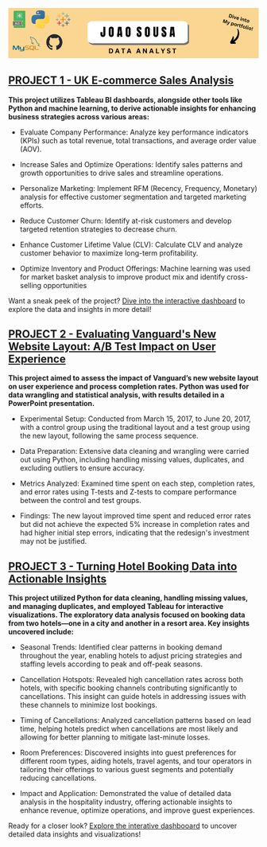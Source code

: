 ![Portfolio Banner](https://github.com/joaomvsousa/portfolio/raw/main/Dive%20into%20My%20portfolio!.png)

## [PROJECT 1 - UK E-commerce Sales Analysis](https://github.com/joaomvsousa/UK-E-Commerce-Sales-Analysis)

**This project utilizes Tableau BI dashboards, alongside other tools like Python and machine learning, to derive actionable insights for enhancing business strategies across various areas:**

- Evaluate Company Performance: Analyze key performance indicators (KPIs) such as total revenue, total transactions, and average order value (AOV).
  
- Increase Sales and Optimize Operations: Identify sales patterns and growth opportunities to drive sales and streamline operations.
  
- Personalize Marketing: Implement RFM (Recency, Frequency, Monetary) analysis for effective customer segmentation and targeted marketing efforts.
  
- Reduce Customer Churn: Identify at-risk customers and develop targeted retention strategies to decrease churn.
  
- Enhance Customer Lifetime Value (CLV): Calculate CLV and analyze customer behavior to maximize long-term profitability.
  
- Optimize Inventory and Product Offerings: Machine learning was used for market basket analysis to improve product mix and identify cross-selling opportunities
  

Want a sneak peek of the project? [Dive into the interactive dashboard](https://public.tableau.com/app/profile/joao.sousa2498/viz/RETAILSHOPANALYSIS/SALESDASHBOARD) to explore the data and insights in more detail!

## [PROJECT 2 - Evaluating Vanguard's New Website Layout: A/B Test Impact on User Experience](https://github.com/joaomvsousa/Vanguard-A-B-Test-Experiment) 

**This project aimed to assess the impact of Vanguard’s new website layout on user experience and process completion rates. Python was used for data wrangling and statistical analysis, with results detailed in a PowerPoint presentation.**

- Experimental Setup: Conducted from March 15, 2017, to June 20, 2017, with a control group using the traditional layout and a test group using the new layout, following the same process sequence.
  
- Data Preparation: Extensive data cleaning and wrangling were carried out using Python, including handling missing values, duplicates, and excluding outliers to ensure accuracy.
   
- Metrics Analyzed: Examined time spent on each step, completion rates, and error rates using T-tests and Z-tests to compare performance between the control and test groups.
  
- Findings: The new layout improved time spent and reduced error rates but did not achieve the expected 5% increase in completion rates and had higher initial step errors, indicating that the redesign's investment may not be justified.

## [PROJECT 3 - Turning Hotel Booking Data into Actionable Insights](https://github.com/joaomvsousa/hotel-booking-analysis) 

**This project utilized Python for data cleaning, handling missing values, and managing duplicates, and employed Tableau for interactive visualizations. The exploratory data analysis focused on booking data from two hotels—one in a city and another in a resort area. Key insights uncovered include:**

- Seasonal Trends: Identified clear patterns in booking demand throughout the year, enabling hotels to adjust pricing strategies and staffing levels according to peak and off-peak seasons.
  
- Cancellation Hotspots: Revealed high cancellation rates across both hotels, with specific booking channels contributing significantly to cancellations. This insight can guide hotels in addressing issues with these channels to minimize lost bookings.
  
- Timing of Cancellations: Analyzed cancellation patterns based on lead time, helping hotels predict when cancellations are most likely and allowing for better planning to mitigate last-minute losses.
  
- Room Preferences: Discovered insights into guest preferences for different room types, aiding hotels, travel agents, and tour operators in tailoring their offerings to various guest segments and potentially reducing cancellations.
  
- Impact and Application: Demonstrated the value of detailed data analysis in the hospitality industry, offering actionable insights to enhance revenue, optimize operations, and improve guest experiences.

Ready for a closer look? [Explore the interative dashbooard](https://public.tableau.com/app/profile/joao.sousa2498/viz/HotelBookingAnalysis_17221115210960/DashboardCity) to uncover detailed data insights and visualizations! 
